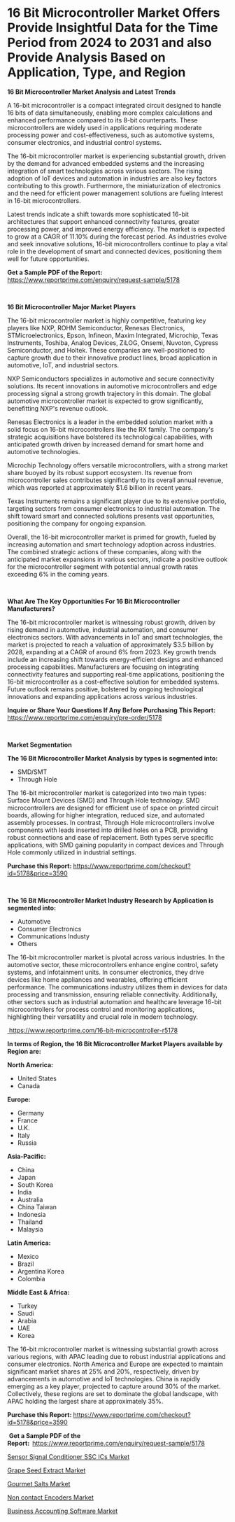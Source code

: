 <p><h1>16 Bit Microcontroller Market Offers Provide Insightful Data for the Time Period from 2024 to 2031 and also Provide Analysis Based on Application, Type, and Region</h1></p><p><strong>16 Bit Microcontroller Market Analysis and Latest Trends</strong></p>
<p><p>A 16-bit microcontroller is a compact integrated circuit designed to handle 16 bits of data simultaneously, enabling more complex calculations and enhanced performance compared to its 8-bit counterparts. These microcontrollers are widely used in applications requiring moderate processing power and cost-effectiveness, such as automotive systems, consumer electronics, and industrial control systems.</p><p>The 16-bit microcontroller market is experiencing substantial growth, driven by the demand for advanced embedded systems and the increasing integration of smart technologies across various sectors. The rising adoption of IoT devices and automation in industries are also key factors contributing to this growth. Furthermore, the miniaturization of electronics and the need for efficient power management solutions are fueling interest in 16-bit microcontrollers.</p><p>Latest trends indicate a shift towards more sophisticated 16-bit architectures that support enhanced connectivity features, greater processing power, and improved energy efficiency. The market is expected to grow at a CAGR of 11.10% during the forecast period. As industries evolve and seek innovative solutions, 16-bit microcontrollers continue to play a vital role in the development of smart and connected devices, positioning them well for future opportunities.</p></p>
<p><strong>Get a Sample PDF of the Report:&nbsp;</strong> <a href="https://www.reportprime.com/enquiry/request-sample/5178?utm_campaign=28&utm_medium=2&utm_source=Github&utm_content=ia&utm_term=15112024&utm_id=16-bit-microcontroller">https://www.reportprime.com/enquiry/request-sample/5178</a></p>
<p>&nbsp;</p>
<p><strong>16 Bit Microcontroller Major Market Players</strong></p>
<p><p>The 16-bit microcontroller market is highly competitive, featuring key players like NXP, ROHM Semiconductor, Renesas Electronics, STMicroelectronics, Epson, Infineon, Maxim Integrated, Microchip, Texas Instruments, Toshiba, Analog Devices, ZiLOG, Onsemi, Nuvoton, Cypress Semiconductor, and Holtek. These companies are well-positioned to capture growth due to their innovative product lines, broad application in automotive, IoT, and industrial sectors.</p><p>NXP Semiconductors specializes in automotive and secure connectivity solutions. Its recent innovations in automotive microcontrollers and edge processing signal a strong growth trajectory in this domain. The global automotive microcontroller market is expected to grow significantly, benefitting NXP's revenue outlook.</p><p>Renesas Electronics is a leader in the embedded solution market with a solid focus on 16-bit microcontrollers like the RX family. The company's strategic acquisitions have bolstered its technological capabilities, with anticipated growth driven by increased demand for smart home and automotive technologies.</p><p>Microchip Technology offers versatile microcontrollers, with a strong market share buoyed by its robust support ecosystem. Its revenue from microcontroller sales contributes significantly to its overall annual revenue, which was reported at approximately $1.6 billion in recent years.</p><p>Texas Instruments remains a significant player due to its extensive portfolio, targeting sectors from consumer electronics to industrial automation. The shift toward smart and connected solutions presents vast opportunities, positioning the company for ongoing expansion.</p><p>Overall, the 16-bit microcontroller market is primed for growth, fueled by increasing automation and smart technology adoption across industries. The combined strategic actions of these companies, along with the anticipated market expansions in various sectors, indicate a positive outlook for the microcontroller segment with potential annual growth rates exceeding 6% in the coming years.</p></p>
<p>&nbsp;</p>
<p><strong>What Are The Key Opportunities For 16 Bit Microcontroller Manufacturers?</strong></p>
<p><p>The 16-bit microcontroller market is witnessing robust growth, driven by rising demand in automotive, industrial automation, and consumer electronics sectors. With advancements in IoT and smart technologies, the market is projected to reach a valuation of approximately $3.5 billion by 2028, expanding at a CAGR of around 6% from 2023. Key growth trends include an increasing shift towards energy-efficient designs and enhanced processing capabilities. Manufacturers are focusing on integrating connectivity features and supporting real-time applications, positioning the 16-bit microcontroller as a cost-effective solution for embedded systems. Future outlook remains positive, bolstered by ongoing technological innovations and expanding applications across various industries.</p></p>
<p><strong>Inquire or Share Your Questions If Any Before Purchasing This Report:</strong> <a href="https://www.reportprime.com/enquiry/pre-order/5178?utm_campaign=28&utm_medium=2&utm_source=Github&utm_content=ia&utm_term=15112024&utm_id=16-bit-microcontroller">https://www.reportprime.com/enquiry/pre-order/5178</a></p>
<p>&nbsp;</p>
<p><strong>Market Segmentation</strong></p>
<p><strong>The 16 Bit Microcontroller Market Analysis by types is segmented into:</strong></p>
<p><ul><li>SMD/SMT</li><li>Through Hole</li></ul></p>
<p><p>The 16-bit microcontroller market is categorized into two main types: Surface Mount Devices (SMD) and Through Hole technology. SMD microcontrollers are designed for efficient use of space on printed circuit boards, allowing for higher integration, reduced size, and automated assembly processes. In contrast, Through Hole microcontrollers involve components with leads inserted into drilled holes on a PCB, providing robust connections and ease of replacement. Both types serve specific applications, with SMD gaining popularity in compact devices and Through Hole commonly utilized in industrial settings.</p></p>
<p><strong>Purchase this Report:&nbsp;</strong><a href="https://www.reportprime.com/checkout?id=5178&price=3590&utm_campaign=28&utm_medium=2&utm_source=Github&utm_content=ia&utm_term=15112024&utm_id=16-bit-microcontroller">https://www.reportprime.com/checkout?id=5178&price=3590</a></p>
<p>&nbsp;</p>
<p><strong>The 16 Bit Microcontroller Market Industry Research by Application is segmented into:</strong></p>
<p><ul><li>Automotive</li><li>Consumer Electronics</li><li>Communications Industy</li><li>Others</li></ul></p>
<p><p>The 16-bit microcontroller market is pivotal across various industries. In the automotive sector, these microcontrollers enhance engine control, safety systems, and infotainment units. In consumer electronics, they drive devices like home appliances and wearables, offering efficient performance. The communications industry utilizes them in devices for data processing and transmission, ensuring reliable connectivity. Additionally, other sectors such as industrial automation and healthcare leverage 16-bit microcontrollers for process control and monitoring applications, highlighting their versatility and crucial role in modern technology.</p></p>
<p><a href="https://www.reportprime.com/16-bit-microcontroller-r5178?utm_campaign=28&utm_medium=2&utm_source=Github&utm_content=ia&utm_term=15112024&utm_id=16-bit-microcontroller">&nbsp;https://www.reportprime.com/16-bit-microcontroller-r5178</a></p>
<p><strong>In terms of Region, the 16 Bit Microcontroller Market Players available by Region are:</strong></p>
<p>
    <p> <strong> North America: </strong>
        <ul>
            <li>United States</li>
            <li>Canada</li>
        </ul>
        </p> 
    <p> <strong> Europe: </strong>
        <ul>
            <li>Germany</li>
            <li>France</li>
            <li>U.K.</li>
            <li>Italy</li>
            <li>Russia</li>
        </ul>
        </p> 
    <p> <strong> Asia-Pacific: </strong>
        <ul>
            <li>China</li>
            <li>Japan</li>
            <li>South Korea</li>
            <li>India</li>
            <li>Australia</li>
            <li>China Taiwan</li>
            <li>Indonesia</li>
            <li>Thailand</li>
            <li>Malaysia</li>
        </ul>
        </p> 
    <p> <strong> Latin America: </strong>
        <ul>
            <li>Mexico</li>
            <li>Brazil</li>
            <li>Argentina Korea</li>
            <li>Colombia</li>
        </ul>
        </p> 
    <p> <strong> Middle East & Africa: </strong>
        <ul>
            <li>Turkey</li>
            <li>Saudi</li>
            <li>Arabia</li>
            <li>UAE</li>
            <li>Korea</li>
        </ul>
    </p>
    </p>
<p><p>The 16-bit microcontroller market is witnessing substantial growth across various regions, with APAC leading due to robust industrial applications and consumer electronics. North America and Europe are expected to maintain significant market shares at 25% and 20%, respectively, driven by advancements in automotive and IoT technologies. China is rapidly emerging as a key player, projected to capture around 30% of the market. Collectively, these regions are set to dominate the global landscape, with APAC holding the largest share at approximately 35%.</p></p>
<p><strong>Purchase this Report: </strong><a href="https://www.reportprime.com/checkout?id=5178&price=3590&utm_campaign=28&utm_medium=2&utm_source=Github&utm_content=ia&utm_term=15112024&utm_id=16-bit-microcontroller">https://www.reportprime.com/checkout?id=5178&price=3590</a></p>
<p>&nbsp;<strong>Get a Sample PDF of the Report:&nbsp;&nbsp;</strong><a href="https://www.reportprime.com/enquiry/request-sample/5178?utm_campaign=28&utm_medium=2&utm_source=Github&utm_content=ia&utm_term=15112024&utm_id=16-bit-microcontroller">https://www.reportprime.com/enquiry/request-sample/5178</a></p>
<p><strong></strong></p>
<p><p><a href="https://github.com/indrystar/Market-Research-Report-List-5/blob/main/sensor-signal-conditioner-ssc-ics-market.md?utm_campaign=28&utm_medium=2&utm_source=Github&utm_content=ia&utm_term=15112024&utm_id=16-bit-microcontroller">Sensor Signal Conditioner SSC ICs Market</a></p><p><a href="https://www.linkedin.com/pulse/grape-seed-extract-market-transformation-comparative-y7cvc?utm_campaign=28&utm_medium=2&utm_source=Github&utm_content=ia&utm_term=15112024&utm_id=16-bit-microcontroller">Grape Seed Extract Market</a></p><p><a href="https://www.linkedin.com/pulse/strategic-market-insights-navigating-global-gourmet-salts-mhnbf?utm_campaign=28&utm_medium=2&utm_source=Github&utm_content=ia&utm_term=15112024&utm_id=16-bit-microcontroller">Gourmet Salts Market</a></p><p><a href="https://github.com/BellAuer/Market-Research-Report-List-1/blob/main/non-contact-encoders-market.md?utm_campaign=28&utm_medium=2&utm_source=Github&utm_content=ia&utm_term=15112024&utm_id=16-bit-microcontroller">Non contact Encoders Market</a></p><p><a href="https://issuu.com/reportprime-2/docs/business-accounting-software-market_07b2f91d765a72?utm_campaign=28&utm_medium=2&utm_source=Github&utm_content=ia&utm_term=15112024&utm_id=16-bit-microcontroller">Business Accounting Software Market</a></p></p>